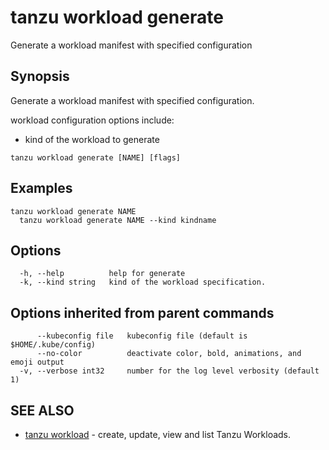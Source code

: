 # tanzu workload generate

Generate a workload manifest with specified configuration

## Synopsis

Generate a workload manifest with specified configuration.

workload configuration options include:
- kind of the workload to generate

```console
tanzu workload generate [NAME] [flags]
```

## Examples

```console
tanzu workload generate NAME
  tanzu workload generate NAME --kind kindname
```

## Options

```console
  -h, --help          help for generate
  -k, --kind string   kind of the workload specification.
```

## Options inherited from parent commands

```console
      --kubeconfig file   kubeconfig file (default is $HOME/.kube/config)
      --no-color          deactivate color, bold, animations, and emoji output
  -v, --verbose int32     number for the log level verbosity (default 1)
```

## SEE ALSO

* [tanzu workload](tanzu_workload.md)	 - create, update, view and list Tanzu Workloads.

